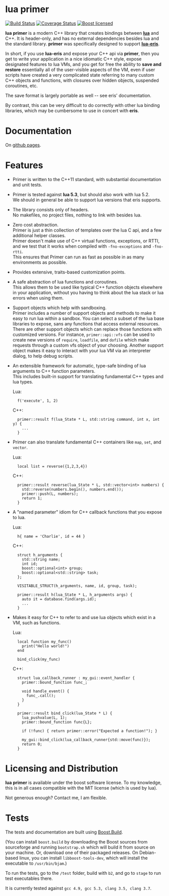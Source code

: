 # lua primer

[![Build Status](https://travis-ci.org/cbeck88/lua-primer.svg?branch=master)](http://travis-ci.org/cbeck88/lua-primer)
[![Coverage Status](https://coveralls.io/repos/cbeck88/lua-primer/badge.svg?branch=master&service=github)](https://coveralls.io/github/cbeck88/lua-primer?branch=master)
[![Boost licensed](https://img.shields.io/badge/license-Boost-blue.svg)](./LICENSE)

**lua primer** is a modern C++ library that creates bindings between [**lua**](http://lua.org/) and C++.
It is header-only, and has no external dependencies besides lua and the standard library.
**primer** was specifically designed to support [**lua-eris**](https://github.com/fnuecke/eris). 

In short, if you use **lua-eris** and expose your C++ api via **primer**, then you get to write your
application in a nice idiomatic C++ style, expose designated features to lua VMs, and you get
for free the ability to **save and restore** essentially all of the user-visible aspects of the VM,
even if user scripts have created a very complicated state referring to many custom
C++ objects and functions, with closures over hidden objects, suspended coroutines, etc.

The save format is largely portable as well -- see eris' documentation.

By contrast, this can be very difficult to do correctly with other lua binding libraries, which
may be cumbersome to use in concert with **eris**.

Documentation
=============

On [github pages](https://cbeck88.github.io/lua-primer/index.html).

Features
========

- Primer is written to the C++11 standard, with substantial documentation and unit tests.

- Primer is tested against **lua 5.3**, but should also work with lua 5.2.  
  We should in general be able to support lua versions that eris supports.

- The library consists only of headers.  
  No makefiles, no project files, nothing to link with besides lua.

- Zero cost abstraction.  
  Primer is just a thin collection of templates over the lua C api, and a few additional helper classes.  
  Primer doesn't make use of C++ virtual functions, exceptions, or RTTI, and we test that it works when compiled with `-fno-exceptions` and `-fno-rtti`.  
  This ensures that Primer can run as fast as possible in as many environments as possible.

- Provides extensive, traits-based customization points.

- A safe abstraction of lua functions and coroutines.  
  This allows them to be used like typical C++ function objects elsewhere in your application, without you
  having to think about the lua stack or lua errors when using them.

- Support objects which help with sandboxing.  
  Primer includes a number of support objects and methods to make it easy to run lua within a sandbox.
  You can select a subset of the lua base libraries to expose, sans any functions that access external resources.
  There are other support objects which can replace those functions with customized versions.
  For instance, `primer::api::vfs` can be used to create new versions of `require`, `loadfile`, and `dofile` which
  make requests through a custom vfs object of your choosing.
  Another support object makes it easy to interact with your lua VM via an interpreter dialog,
  to help debug scripts.

- An extensible framework for automatic, type-safe binding of lua arguments to C++ function parameters.  
  This includes built-in support for translating fundamental C++ types and lua types.

  Lua:
  ```
    f('execute', 1, 2)
  ```

  C++:
  ```
    primer::result f(lua_State * L, std::string command, int x, int y) {
      ...
    }
  ```

- Primer can also translate fundamental C++ containers like `map`, `set`, and `vector`.  

  Lua:
  ```
    local list = reverse({1,2,3,4})
  ```

  C++:
  ```
    primer::result reverse(lua_State * L, std::vector<int> numbers) {
      std::reverse(numbers.begin(), numbers.end());
      primer::push(L, numbers);
      return 1;
    }
  ```

- A "named parameter" idiom for C++ callback functions that you expose to lua.

  Lua:
  ```
    h{ name = 'Charlie', id = 44 }
  ```

  C++:
  ```
    struct h_arguments {
      std::string name;
      int id;
      boost::optional<int> group;
      boost::optional<std::string> task;
    };

    VISITABLE_STRUCT(h_arguments, name, id, group, task);

    primer::result h(lua_State * L, h_arguments args) {
      auto it = database.find(args.id);
      ...
    }
  ```

- Makes it easy for C++ to refer to and use lua objects which exist in a VM, such as functions.

  Lua:
  ```
    local function my_func()
      print("Hello world!")
    end

    bind_click(my_func)
  ```

  C++:
  ```
    struct lua_callback_runner : my_gui::event_handler {
      primer::bound_function func_;

      void handle_event() {
        func_.call();
      }
    }

    primer::result bind_click(lua_State * L) {
      lua_pushvalue(L, 1);
      primer::bound_function func{L};

      if (!func) { return primer::error("Expected a function!"); }

      my_gui::bind_click(lua_callback_runner{std::move(func)});
      return 0;
    }
  ```
      

Licensing and Distribution
==========================

**lua primer** is available under the boost software license. To my knowledge, this is in all cases compatible with the MIT license (which is used by lua).

Not generous enough? Contact me, I am flexible.

Tests
=====

The tests and documentation are built using [Boost.Build](http://www.boost.org/build/).

(You can install `boost.build` by downloading the Boost sources from sourceforge and running
`bootstrap.sh` which will build it from source on your machine. Or, download one of their
packaged releases. On Debian-based linux, you can install `libboost-tools-dev`, which will install
the executable to `/usr/bin/bjam`.)

To run the tests, go to the `/test` folder, build with `b2`, and
go to `stage` to run test executables there.

It is currently tested against `gcc 4.9, gcc 5.3, clang 3.5, clang 3.7`.
